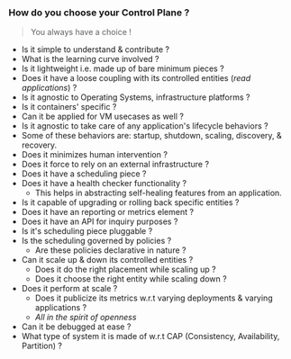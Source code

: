 ### How do you choose your Control Plane ?

> You always have a choice !

- Is it simple to understand & contribute ?
 - What is the learning curve involved ?
- Is it lightweight i.e. made up of bare minimum pieces ?
- Does it have a loose coupling with its controlled entities (*read applications*) ?
- Is it agnostic to Operating Systems, infrastructure platforms ?
- Is it containers' specific ?
 - Can it be applied for VM usecases as well ?
- Is it agnostic to take care of any application's lifecycle behaviors ?
 - Some of these behaviors are: startup, shutdown, scaling, discovery, & recovery.
- Does it minimizes human intervention ?
- Does it force to rely on an external infrastructure ?
- Does it have a scheduling piece ?
- Does it have a health checker functionality ?
  - This helps in abstracting self-healing features from an application.
- Is it capable of upgrading or rolling back specific entities ?
- Does it have an reporting or metrics element ?
- Does it have an API for inquiry purposes ?
- Is it's scheduling piece pluggable ?
- Is the scheduling governed by policies ?
  - Are these policies declarative in nature ?
- Can it scale up & down its controlled entities ?
  - Does it do the right placement while scaling up ?
  - Does it choose the right entity while scaling down ?
- Does it perform at scale ?
  - Does it publicize its metrics w.r.t varying deployments & varying applications ?
  - *All in the spirit of openness*
- Can it be debugged at ease ?
- What type of system it is made of w.r.t CAP (Consistency, Availability, Partition) ?
